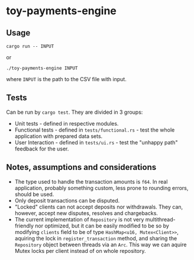 # toy-payments-engine

## Usage

`cargo run -- INPUT`

or

`./toy-payments-engine INPUT`

where `INPUT` is the path to the CSV file with input.

## Tests

Can be run by `cargo test`. They are divided in 3 groups:

* Unit tests - defined in respective modules.
* Functional tests - defined in `tests/functional.rs` - test the whole application with prepared data sets.
* User Interaction - defined in `tests/ui.rs` - test the "unhappy path" feedback for the user.

## Notes, assumptions and considerations

* The type used to handle the transaction amounts is `f64`. In real application, probably something custom, less prone to rounding errors, should be used.
* Only deposit transactions can be disputed.
* "Locked" clients can not accept deposits nor withdrawals. They can, however, accept new disputes, resolves and chargebacks.
* The current implementation of `Repository` is not very multithread-friendly nor optimized, but it can be easily modified to be so by modifying `clients` field to be of type `HashMap<u16, Mutex<Client>>`, aquiring the lock in `register_transaction` method, and sharing the `Repository` object between threads via an `Arc`. This way we can aquire Mutex locks per client instead of on whole repository.